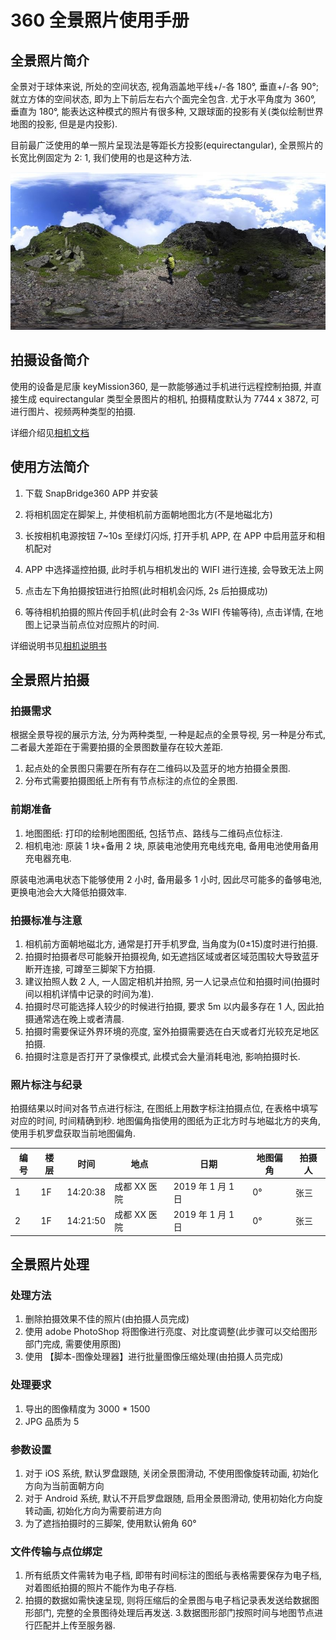 # 360 全景照片使用手册

## 全景照片简介

全景对于球体来说, 所处的空间状态, 视角涵盖地平线+/-各 180°, 垂直+/-各 90°; 就立方体的空间状态, 即为上下前后左右六个面完全包含. 尤于水平角度为 360°, 垂直为 180°, 能表达这种模式的照片有很多种, 又跟球面的投影有关(类似绘制世界地图的投影, 但是是内投影).

目前最广泛使用的单一照片呈现法是等距长方投影(equirectangular), 全景照片的长宽比例固定为 2: 1, 我们使用的也是这种方法.

![全景图](./img/panorama.jpg)

## 拍摄设备简介

使用的设备是尼康 keyMission360, 是一款能够通过手机进行远程控制拍摄, 并直接生成 equirectangular 类型全景图片的相机, 拍摄精度默认为 7744 x 3872, 可进行图片、视频两种类型的拍摄.

详细介绍见[相机文档](http://www.nikon.com.cn/sc_CN/product/keymission/%E9%92%A5%E5%8A%A8keymission-360#overview)

## 使用方法简介

1. 下载 SnapBridge360 APP 并安装

2. 将相机固定在脚架上, 并使相机前方面朝地图北方(不是地磁北方)

3. 长按相机电源按钮 7~10s 至绿灯闪烁, 打开手机 APP, 在 APP 中启用蓝牙和相机配对

4. APP 中选择遥控拍摄, 此时手机与相机发出的 WIFI 进行连接, 会导致无法上网

5. 点击左下角拍摄按钮进行拍照(此时相机会闪烁, 2s 后拍摄成功)

6. 等待相机拍摄的照片传回手机(此时会有 2-3s WIFI 传输等待), 点击详情, 在地图上记录当前点位对应照片的时间.

详细说明书见[相机说明书](<http://download.nikonimglib.com/archive3/6j8up00X6KiM02Pa1Hg852SdFk88/KM360RMPRC_(Sc)05.pdf>)

## 全景照片拍摄

### 拍摄需求

根据全景导视的展示方法, 分为两种类型, 一种是起点的全景导视, 另一种是分布式, 二者最大差距在于需要拍摄的全景图数量存在较大差距.

1. 起点处的全景图只需要在所有存在二维码以及蓝牙的地方拍摄全景图.
2. 分布式需要拍摄图纸上所有有节点标注的点位的全景图.

### 前期准备

1. 地图图纸: 打印的绘制地图图纸, 包括节点、路线与二维码点位标注.
2. 相机电池: 原装 1 块+备用 2 块, 原装电池使用充电线充电, 备用电池使用备用充电器充电.

原装电池满电状态下能够使用 2 小时, 备用最多 1 小时, 因此尽可能多的备够电池, 更换电池会大大降低拍摄效率.

### 拍摄标准与注意

1. 相机前方面朝地磁北方, 通常是打开手机罗盘, 当角度为(0±15)度时进行拍摄.
2. 拍摄时拍摄者尽可能躲开拍摄视角, 如无遮挡区域或者区域范围较大导致蓝牙断开连接, 可蹲至三脚架下方拍摄.
3. 建议拍照人数 2 人, 一人固定相机并拍照, 另一人记录点位和拍摄时间(拍摄时间以相机详情中记录的时间为准).
4. 拍摄时尽可能选择人较少的时候进行拍摄, 要求 5m 以内最多存在 1 人, 因此拍摄通常选在晚上或者清晨.
5. 拍摄时需要保证外界环境的亮度, 室外拍摄需要选在白天或者灯光较充足地区拍摄.
6. 拍摄时注意是否打开了录像模式, 此模式会大量消耗电池, 影响拍摄时长.

### 照片标注与纪录

拍摄结果以时间对各节点进行标注, 在图纸上用数字标注拍摄点位, 在表格中填写对应的时间, 时间精确到秒. 地图偏角指使用的图纸为正北方时与地磁北方的夹角, 使用手机罗盘获取当前地图偏角.

| 编号 | 楼层 | 时间     | 地点         | 日期              | 地图偏角 | 拍摄人 |
| ---- | ---- | -------- | ------------ | ----------------- | -------- | ------ |
| 1    | 1F   | 14:20:38 | 成都 XX 医院 | 2019 年 1 月 1 日 | 0°       | 张三   |
| 2    | 1F   | 14:21:50 | 成都 XX 医院 | 2019 年 1 月 1 日 | 0°       | 张三   |

## 全景照片处理

### 处理方法

1. 删除拍摄效果不佳的照片(由拍摄人员完成)
2. 使用 adobe PhotoShop 将图像进行亮度、对比度调整(此步骤可以交给图形部门完成, 需要使用原图)
3. 使用 【脚本-图像处理器】进行批量图像压缩处理(由拍摄人员完成)

### 处理要求

1. 导出的图像精度为 3000 \* 1500
2. JPG 品质为 5

### 参数设置

1. 对于 iOS 系统, 默认罗盘跟随, 关闭全景图滑动, 不使用图像旋转动画, 初始化方向为当前面朝方向
2. 对于 Android 系统, 默认不开启罗盘跟随, 启用全景图滑动, 使用初始化方向旋转动画, 初始化方向为需要前进方向
3. 为了遮挡拍摄时的三脚架, 使用默认俯角 60°

### 文件传输与点位绑定

1. 所有纸质文件需转为电子档, 即带有时间标注的图纸与表格需要保存为电子档, 对着图纸拍摄的照片不能作为电子存档.
2. 拍摄的数据如需快速呈现, 则将压缩后的全景图与电子档记录表发送给数据图形部门, 完整的全景图待处理后再发送. 3.数据图形部门按照时间与地图节点进行匹配并上传至服务器.
